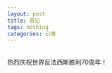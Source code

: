 ```yaml
---
layout: post
title: 首记
tags: nothing
categories: 心情
---
```


<div class="toc"></div>

<br/>
热烈庆祝世界反法西斯胜利70周年！
